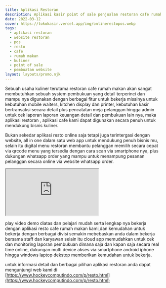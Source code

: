 ```yaml
---
title: Aplikasi Restoran
description: Aplikasi kasir point of sale penjualan restoran cafe rumah makan.
date: 2022-03-12
cover: https://tokokasir.vercel.app/img/onlinerestopos.webp
tags:
  - aplikasi restoran
  - website restoran
  - pos
  - resto
  - cafe
  - rumah makan
  - kuliner
  - point of sale
  - pembuatan website
layout: layouts/promo.njk
---
```


Sebuah usaha kuliner terutama restoran cafe rumah makan akan sangat membutuhkan sebuah system pembukuan yang detail terperinci dan mampu nya digunakan dengan berbagai fitur untuk bekerja misalnya untuk kebutuhan mobile waiters, kitchen display dan printer, kebutuhan kasir bertransaksi secara detail plus pencatatan meja pelanggan hingga admin untuk cek laporan laporan keuangan detail dan pembukuan lain nya, maka aplikasi restoran , aplikasi cafe kami dapat digunakan secara penuh untuk mendukung bisnis kuliner.

Bukan sekedar aplikasi resto online saja tetapi juga terintergasi dengan website, all in one dalam satu web app untuk mendukung penuh bisnis mu, selain itu digital menu restoran membantu pelanggan memilih secara cepat via qrcode menu yang tersedia dengan cara scan via smartphone nya, plus dukungan whatsapp order yang mampu untuk menampung pesanan pelanggan secara online via website whatsapp order.

<div class="ratio ratio-16x9">
  <iframe src="https://www.youtube.com/embed/videoseries?list=PLQDm6k9_HvYMtDAmf5x3AkwIgFHSJFbgb" class="rounded shadow" title="aplikasi restoran cafe rumah makan kuliner point of sale" allowfullscreen></iframe>
</div>

play video demo diatas dan pelajari mudah serta lengkap nya bekerja dengan aplikasi resto cafe rumah makan kami,dan kemudahan untuk bekerja dengan berbagai divisi semakin mebebaskan anda dalam bekerja bersama staff dan karyawan selain itu cloud app memudahkan untuk cek dan monitoring laporan pembukuan dimana saja dan kapan saja secara real time online, dukungan multi device akses via smartphone android iphone hingga windows laptop dekstop memberikan kemudahan untuk bekerja.

untuk informasi detail dan berbagai pilihan aplikasi restoran anda dapat mengunjungi web kami di [https://www.hockeycomputindo.com/p/resto.html](https://www.hockeycomputindo.com/p/resto.html)
